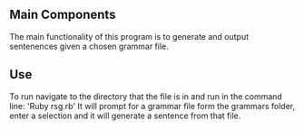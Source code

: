 
## Main Components
The main functionality of this program is to generate and output sentenences given a chosen grammar file.

## Use
To run navigate to the directory that the file is in and run in the command line:
'Ruby rsg.rb'
It will prompt for a grammar file form the grammars folder, enter a selection and it will generate a sentence from that file.
